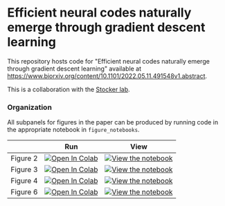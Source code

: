 # Efficient neural codes naturally emerge through gradient descent learning

This repository hosts code for "Efficient neural codes naturally emerge through gradient descent learning" available at https://www.biorxiv.org/content/10.1101/2022.05.11.491548v1.abstract.

This is a collaboration with the [Stocker lab](https://www.sas.upenn.edu/~astocker/lab/members-files/alan.php).

### Organization

All subpanels for figures in the paper can be produced by running code in the appropriate notebook in `figure_notebooks`.

|   | Run | View |
| - | --- | ---- |
| Figure 2 | [![Open In Colab](https://colab.research.google.com/assets/colab-badge.svg)](https://colab.research.google.com/github/quietscientist/ANN_psychophysics/blob/master/figure_notebooks/Fig_2_orientation.ipynb) | [![View the notebook](https://img.shields.io/badge/render-nbviewer-orange.svg)](https://nbviewer.org/github/quietscientist/ANN_psychophysics/blob/master/figure_notebooks/Fig_2_orientation.ipynb?flush_cache=true) |
| Figure 3| [![Open In Colab](https://colab.research.google.com/assets/colab-badge.svg)](hhttps://colab.research.google.com/github/quietscientist/ANN_psychophysics/blob/master/figure_notebooks/Fig_3_hue_sensitivity.ipynb) | [![View the notebook](https://img.shields.io/badge/render-nbviewer-orange.svg)](https://nbviewer.org/github/quietscientist/ANN_psychophysics/blob/master/figure_notebooks/Fig_3_hue_sensitivity.ipynb?flush_cache=true) |
| Figure 4| [![Open In Colab](https://colab.research.google.com/assets/colab-badge.svg)](https://colab.research.google.com/github/quietscientist/ANN_psychophysics/blob/master/figure_notebooks/Fig_4_Linear_demo.ipynb) | [![View the notebook](https://img.shields.io/badge/render-nbviewer-orange.svg)](https://nbviewer.org/github/quietscientist/ANN_psychophysics/blob/master/figure_notebooks/Fig_4_Linear_demo.ipynb?flush_cache=true) |
| Figure 6| [![Open In Colab](https://colab.research.google.com/assets/colab-badge.svg)](https://colab.research.google.com/github/quietscientist/ANN_psychophysics/blob/master/figure_notebooks/Fig_6_supervised_demo.ipynb) | [![View the notebook](https://img.shields.io/badge/render-nbviewer-orange.svg)](https://nbviewer.org/github/quietscientist/ANN_psychophysics/blob/master/figure_notebooks/Fig_6_supervised_demo.ipynb?flush_cache=true) |


